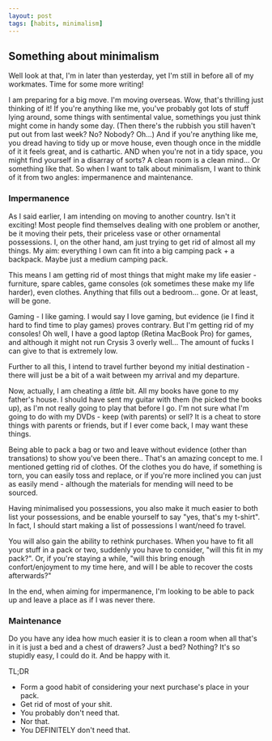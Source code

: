 ```yaml
---
layout: post
tags: [habits, minimalism]
---
```


## Something about minimalism

Well look at that, I'm in later than yesterday, yet I'm still in before all of my workmates. Time for some more writing!

I am preparing for a big move. I'm moving overseas. Wow, that's thrilling just thinking of it! If you're anything like me, you've probably got lots of stuff lying around, some things with sentimental value, somethings you just think might come in handy some day. (Then there's the rubbish you still haven't put out from last week? No? Nobody? Oh...) And if you're anything like me, you dread having to tidy up or move house, even though once in the middle of it it feels great, and is cathartic. AND when you're not in a tidy space, you might find yourself in a disarray of sorts? A clean room is a clean mind... Or something like that. So when I want to talk about minimalism, I want to think of it from two angles: impermanence and maintenance.

### Impermanence

As I said earlier, I am intending on moving to another country. Isn't it exciting! Most people find themselves dealing with one problem or another, be it moving their pets, their priceless vase or other ornamental possessions. I, on the other hand, am just trying to get rid of almost all my things. My aim: everything I own can fit into a big camping pack + a backpack. Maybe just a medium camping pack.

This means I am getting rid of most things that might make my life easier - furniture, spare cables, game consoles (ok sometimes these make my life harder), even clothes. Anything that fills out a bedroom... gone. Or at least, will be gone.

Gaming - I like gaming. I would say I love gaming, but evidence (ie I find it hard to find time to play games) proves contrary. But I'm getting rid of my consoles! Oh well, I have a good laptop (Retina MacBook Pro) for games, and although it might not run Crysis 3 overly well... The amount of fucks I can give to that is extremely low.

Further to all this, I intend to travel further beyond my initial destination - there will just be a bit of a wait between my arrival and my departure.

Now, actually, I am cheating a *little* bit. All my books have gone to my father's house. I should have sent my guitar with them (he picked the books up), as I'm not really going to play that before I go. I'm not sure what I'm going to do with my DVDs - keep (with parents) or sell? It is a cheat to store things with parents or friends, but if I ever come back, I may want these things.

Being able to pack a bag or two and leave without evidence (other than transations) to show you've been there.. That's an amazing concept to me. I mentioned getting rid of clothes. Of the clothes you do have, if something is torn, you can easily toss and replace, or if you're more inclined you can just as easily mend - although the materials for mending will need to be sourced.

Having minimalised you possessions, you also make it much easier to both list your possessions, and be enable yourself to say "yes, that's my t-shirt". In fact, I should start making a list of possessions I want/need fo travel.

You will also gain the ability to rethink purchases. When you have to fit all your stuff in a pack or two, suddenly you have to consider, "will this fit in my pack?". Or, if you're staying a while, "will this bring enough confort/enjoyment to my time here, and will I be able to recover the costs afterwards?"

In the end, when aiming for impermanence, I'm looking to be able to pack up and leave a place as if I was never there.

### Maintenance

Do you have any idea how much easier it is to clean a room when all that's in it is just a bed and a chest of drawers? Just a bed? Nothing? It's so stupidly easy, I could do it. And be happy with it.

TL;DR

* Form a good habit of considering your next purchase's place in your pack.
* Get rid of most of your shit.
* You probably don't need that.
* Nor that.
* You DEFINITELY don't need that.
